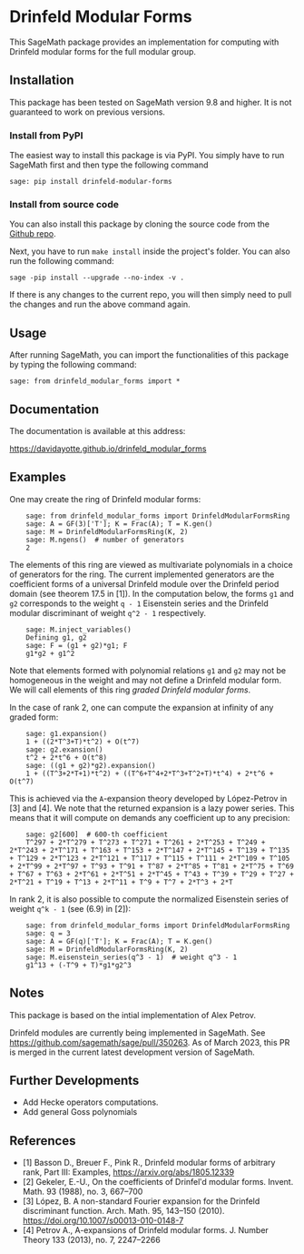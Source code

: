 # Drinfeld Modular Forms

This SageMath package provides an implementation for computing with Drinfeld modular forms for the full modular group.

## Installation

This package has been tested on SageMath version 9.8 and higher. It is
not guaranteed to work on previous versions.

### Install from PyPI

The easiest way to install this package is via PyPI. You simply have to run SageMath first and then type the following command

`sage: pip install drinfeld-modular-forms`

### Install from source code

You can also install this package by cloning the source code from the [Github repo](https://github.com/DavidAyotte/drinfeld_modular_forms).

Next, you have to run `make install` inside the project's folder. You can also run the following command:

`sage -pip install --upgrade --no-index -v .`

If there is any changes to the current repo, you will then simply need to pull the changes and run the above command again.

## Usage

After running SageMath, you can import the functionalities of this package by typing the following command:

`sage: from drinfeld_modular_forms import *`

## Documentation

The documentation is available at this address:

https://davidayotte.github.io/drinfeld_modular_forms

## Examples

One may create the ring of Drinfeld modular forms:

```
    sage: from drinfeld_modular_forms import DrinfeldModularFormsRing
    sage: A = GF(3)['T']; K = Frac(A); T = K.gen()
    sage: M = DrinfeldModularFormsRing(K, 2)
    sage: M.ngens()  # number of generators
    2
```

The elements of this ring are viewed as multivariate polynomials in a choice of generators for the ring. The current implemented generators are the coefficient forms of a universal Drinfeld module over the Drinfeld period domain (see theorem 17.5 in \[1\]). In the computation below, the forms `g1` and `g2` corresponds to the weight `q - 1` Eisenstein series and the Drinfeld modular discriminant of weight `q^2 - 1` respectively.
```
    sage: M.inject_variables()
    Defining g1, g2
    sage: F = (g1 + g2)*g1; F
    g1*g2 + g1^2
```
Note that elements formed with polynomial relations `g1` and `g2` may not be homogeneous in the weight and may not define a Drinfeld modular form. We will call elements of this ring *graded Drinfeld modular forms*.

In the case of rank 2, one can compute the expansion at infinity of any graded form:

```
    sage: g1.expansion()
    1 + ((2*T^3+T)*t^2) + O(t^7)
    sage: g2.exansion()
    t^2 + 2*t^6 + O(t^8)
    sage: ((g1 + g2)*g2).expansion()
    1 + ((T^3+2*T+1)*t^2) + ((T^6+T^4+2*T^3+T^2+T)*t^4) + 2*t^6 + O(t^7)
```
This is achieved via the `A`-expansion theory developed by López-Petrov in \[3\] and \[4\]. We note that the returned expansion is a lazy power series. This means that it will compute on demands any coefficient up to any precision:
```
    sage: g2[600]  # 600-th coefficient
    T^297 + 2*T^279 + T^273 + T^271 + T^261 + 2*T^253 + T^249 + 2*T^243 + 2*T^171 + T^163 + T^153 + 2*T^147 + 2*T^145 + T^139 + T^135 + T^129 + 2*T^123 + 2*T^121 + T^117 + T^115 + T^111 + 2*T^109 + T^105 + 2*T^99 + 2*T^97 + T^93 + T^91 + T^87 + 2*T^85 + T^81 + 2*T^75 + T^69 + T^67 + T^63 + 2*T^61 + 2*T^51 + 2*T^45 + T^43 + T^39 + T^29 + T^27 + 2*T^21 + T^19 + T^13 + 2*T^11 + T^9 + T^7 + 2*T^3 + 2*T
```

In rank 2, it is also possible to compute the normalized Eisenstein series of weight `q^k - 1` (see (6.9) in \[2\]):

```
    sage: from drinfeld_modular_forms import DrinfeldModularFormsRing
    sage: q = 3
    sage: A = GF(q)['T']; K = Frac(A); T = K.gen()
    sage: M = DrinfeldModularFormsRing(K, 2)
    sage: M.eisenstein_series(q^3 - 1)  # weight q^3 - 1
    g1^13 + (-T^9 + T)*g1*g2^3
```

## Notes

This package is based on the intial implementation of Alex Petrov.

Drinfeld modules are currently being implemented in SageMath. See https://github.com/sagemath/sage/pull/350263. As of March 2023, this PR is merged in the current latest development version of SageMath.

## Further Developments

* Add Hecke operators computations.
* Add general Goss polynomials

## References

* \[1\] Basson D., Breuer F., Pink R., Drinfeld modular forms of arbitrary rank, Part III: Examples, https://arxiv.org/abs/1805.12339
* \[2\] Gekeler, E.-U., On the coefficients of Drinfelʹd modular forms. Invent. Math. 93 (1988), no. 3, 667–700
* \[3\] López, B. A non-standard Fourier expansion for the Drinfeld discriminant function. Arch. Math. 95, 143–150 (2010). https://doi.org/10.1007/s00013-010-0148-7
* \[4\] Petrov A., A-expansions of Drinfeld modular forms. J. Number Theory 133 (2013), no. 7, 2247–2266
